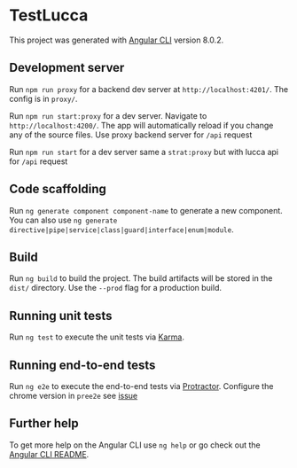 # TestLucca

This project was generated with [Angular CLI](https://github.com/angular/angular-cli) version 8.0.2.

## Development server

Run `npm run proxy` for a backend dev server at `http://localhost:4201/`. The config is in `proxy/`.

Run `npm run start:proxy` for a dev server. Navigate to `http://localhost:4200/`. The app will automatically reload if you change any of the source files. Use proxy backend server for `/api` request

Run `npm run start` for a dev server same a `strat:proxy` but with lucca api for `/api` request

## Code scaffolding

Run `ng generate component component-name` to generate a new component. You can also use `ng generate directive|pipe|service|class|guard|interface|enum|module`.

## Build

Run `ng build` to build the project. The build artifacts will be stored in the `dist/` directory. Use the `--prod` flag for a production build.

## Running unit tests

Run `ng test` to execute the unit tests via [Karma](https://karma-runner.github.io).

## Running end-to-end tests

Run `ng e2e` to execute the end-to-end tests via [Protractor](http://www.protractortest.org/).
Configure the chrome version in `pree2e` see [issue](https://github.com/angular/angular-cli/issues/4640)

## Further help

To get more help on the Angular CLI use `ng help` or go check out the [Angular CLI README](https://github.com/angular/angular-cli/blob/master/README.md).
